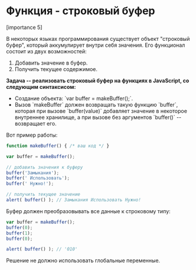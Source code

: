 # Функция - строковый буфер

[importance 5]

В некоторых языках программирования существует объект "строковый буфер", который аккумулирует внутри себя значения. Его функционал состоит из двух возможностей:
<ol>
<li>Добавить значение в буфер.</li>
<li>Получить текущее содержимое.</li>
</ol>

**Задача -- реализовать строковый буфер на функциях в JavaScript, со следующим синтаксисом:**

<ul>
<li>Создание объекта: `var buffer = makeBuffer();`.</li>
<li>Вызов `makeBuffer` должен возвращать такую функцию `buffer`, которая при вызове `buffer(value)` добавляет значение в некоторое внутреннее хранилище, а при вызове без аргументов `buffer()` -- возвращает его.</li>
</ul>

Вот пример работы:

```js
function makeBuffer() { /* ваш код */ }

var buffer = makeBuffer();

// добавить значения к буферу
buffer('Замыкания');
buffer(' Использовать');
buffer(' Нужно!');

// получить текущее значение
alert( buffer() ); // Замыкания Использовать Нужно!
```

Буфер должен преобразовывать все данные к строковому типу:

```js
var buffer = makeBuffer();
buffer(0);
buffer(1);
buffer(0);

alert( buffer() ); // '010'
```

Решение не должно использовать глобальные переменные.
